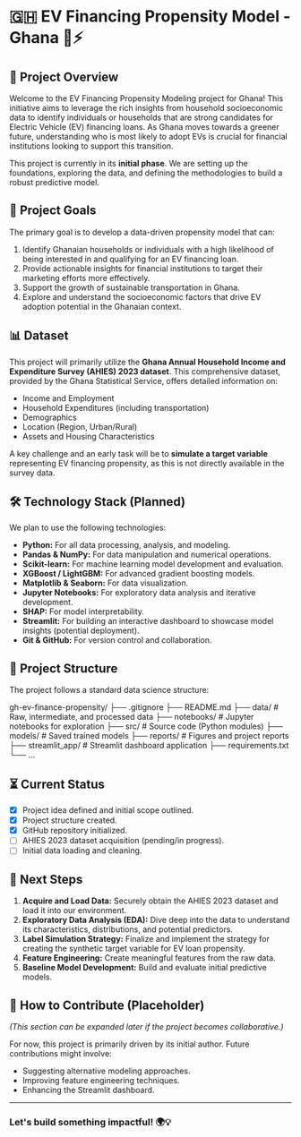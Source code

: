 # 🇬🇭 EV Financing Propensity Model - Ghana 🚗⚡️

## 🌟 Project Overview

Welcome to the EV Financing Propensity Modeling project for Ghana! This initiative aims to leverage the rich insights from household socioeconomic data to identify individuals or households that are strong candidates for Electric Vehicle (EV) financing loans. As Ghana moves towards a greener future, understanding who is most likely to adopt EVs is crucial for financial institutions looking to support this transition.

This project is currently in its **initial phase**. We are setting up the foundations, exploring the data, and defining the methodologies to build a robust predictive model.

## 🎯 Project Goals

The primary goal is to develop a data-driven propensity model that can:

1. Identify Ghanaian households or individuals with a high likelihood of being interested in and qualifying for an EV financing loan.
2. Provide actionable insights for financial institutions to target their marketing efforts more effectively.
3. Support the growth of sustainable transportation in Ghana.
4. Explore and understand the socioeconomic factors that drive EV adoption potential in the Ghanaian context.

## 📊 Dataset

This project will primarily utilize the **Ghana Annual Household Income and Expenditure Survey (AHIES) 2023 dataset**. This comprehensive dataset, provided by the Ghana Statistical Service, offers detailed information on:

* Income and Employment
* Household Expenditures (including transportation)
* Demographics
* Location (Region, Urban/Rural)
* Assets and Housing Characteristics

A key challenge and an early task will be to **simulate a target variable** representing EV financing propensity, as this is not directly available in the survey data.

## 🛠️ Technology Stack (Planned)

We plan to use the following technologies:

* **Python:** For all data processing, analysis, and modeling.
* **Pandas & NumPy:** For data manipulation and numerical operations.
* **Scikit-learn:** For machine learning model development and evaluation.
* **XGBoost / LightGBM:** For advanced gradient boosting models.
* **Matplotlib & Seaborn:** For data visualization.
* **Jupyter Notebooks:** For exploratory data analysis and iterative development.
* **SHAP:** For model interpretability.
* **Streamlit:** For building an interactive dashboard to showcase model insights (potential deployment).
* **Git & GitHub:** For version control and collaboration.

## 📁 Project Structure

The project follows a standard data science structure:

gh-ev-finance-propensity/
├── .gitignore
├── README.md
├── data/                 # Raw, intermediate, and processed data
├── notebooks/            # Jupyter notebooks for exploration
├── src/                  # Source code (Python modules)
├── models/               # Saved trained models
├── reports/              # Figures and project reports
├── streamlit_app/        # Streamlit dashboard application
├── requirements.txt
└── ...

## ⏳ Current Status

* [x] Project idea defined and initial scope outlined.
* [x] Project structure created.
* [x] GitHub repository initialized.
* [ ] AHIES 2023 dataset acquisition (pending/in progress).
* [ ] Initial data loading and cleaning.

## 🚀 Next Steps

1. **Acquire and Load Data:** Securely obtain the AHIES 2023 dataset and load it into our environment.
2. **Exploratory Data Analysis (EDA):** Dive deep into the data to understand its characteristics, distributions, and potential predictors.
3. **Label Simulation Strategy:** Finalize and implement the strategy for creating the synthetic target variable for EV loan propensity.
4. **Feature Engineering:** Create meaningful features from the raw data.
5. **Baseline Model Development:** Build and evaluate initial predictive models.

## 🌱 How to Contribute (Placeholder)

*(This section can be expanded later if the project becomes collaborative.)*

For now, this project is primarily driven by its initial author. Future contributions might involve:

* Suggesting alternative modeling approaches.
* Improving feature engineering techniques.
* Enhancing the Streamlit dashboard.

---

### Let's build something impactful! 🌍💡
